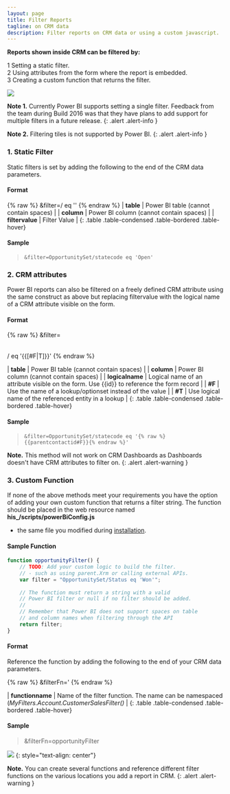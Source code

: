 ```yaml
---
layout: page
title: Filter Reports
tagline: on CRM data
description: Filter reports on CRM data or using a custom javascript.
---
```


**Reports shown inside CRM can be filtered by:**

<span class="badge badge-info">1</span> Setting a static filter.   
<span class="badge badge-info">2</span> Using attributes from the form where the report is embedded.   
<span class="badge badge-info">3</span> Creating a custom function that returns the filter.   

[![]({{BASE_PATH}}/assets/images/crm-config/crm-config-report-filter.png)]({{BASE_PATH}}/assets/images/crm-config/crm-config-report-filter.png)


**Note 1.** Currently Power BI supports setting a single filter. Feedback from the team during Build 2016 was that they have plans to add support for multiple filters in a future release.
{: .alert .alert-info }

**Note 2.** Filtering  tiles is not supported by Power BI.
{: .alert .alert-info }

### 1. Static Filter
Static filters is set by adding the following to the end of the CRM data parameters.

#### Format
{% raw %}
    &filter=<table>/<column> eq '<filtervalue>'
{% endraw %}
| **table** | Power BI table (cannot contain spaces) |
| **column** | Power BI column (cannot contain spaces) |
| **filtervalue** | Filter Value  |
{: .table .table-condensed .table-bordered .table-hover}

#### Sample
   > `&filter=OpportunitySet/statecode eq 'Open'`

### 2. CRM attributes
Power BI reports can also be filtered on a freely defined CRM attribute using the same construct as above but replacing filtervalue with the logical name
of a CRM attribute visible on the form.

#### Format
{% raw %}
    &filter=<table>/<column> eq '{{<logicalname>[#F|T]}}'
{% endraw %}

| **table** | Power BI table (cannot contain spaces) |
| **column** | Power BI column (cannot contain spaces) |
| **logicalname** | Logical name of an attribute visible on the form. Use \{\{id\}\} to reference the form record |
| **#F** | Use the name of a lookup/optionset instead of the value |
| **#T** | Use logical name of the referenced entity in a lookup |
{: .table .table-condensed .table-bordered .table-hover}

#### Sample

   > `&filter=OpportunitySet/statecode eq '{% raw %}{{parentcontactid#F}}{% endraw %}'`

**Note.** This method will not work on CRM Dashboards as Dashboards doesn't have CRM attributes to filter on.
{: .alert .alert-warning }

### 3. Custom Function
If none of the above methods meet your requirements you have the option of adding your own custom function that returns a filter string. The function should be placed in the web resource named **his_/scripts/powerBiConfig.js**
- the same file you modified during [installation](install-solution.html).

#### Sample Function
```js
function opportunityFilter() {
    // TODO: Add your custom logic to build the filter. 
    // - such as using parent.Xrm or calling external APIs.
    var filter = "OpportunitySet/Status eq 'Won'";
        
    // The function must return a string with a valid 
    // Power BI filter or null if no filter should be added.
    //
    // Remember that Power BI does not support spaces on table
    // and column names when filtering through the API
    return filter;
}
```

#### Format

Reference the function by adding the following to the end of your CRM data parameters.

{% raw %}
    &filterFn=<functionname>'
{% endraw %}

| **functionname** | Name of the filter function. The name can be namespaced (*MyFilters.Account.CustomerSalesFilter()* |
{: .table .table-condensed .table-bordered .table-hover}

#### Sample

   > &filterFn=opportunityFilter

[![]({{BASE_PATH}}/assets/images/crm-config/crm-config-filter-function.png)]({{BASE_PATH}}/assets/images/crm-config/crm-config-filter-function.png)
{: style="text-align: center"}
<br/>

**Note.** You can create several functions and reference different filter functions on the various locations you add a report in CRM.
{: .alert .alert-warning }